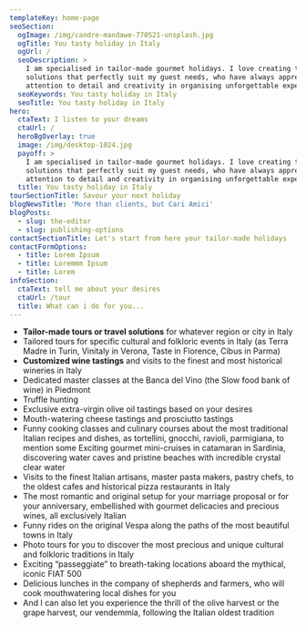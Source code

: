 ```yaml
---
templateKey: home-page
seoSection:
  ogImage: /img/candre-mandawe-770521-unsplash.jpg
  ogTitle: You tasty holiday in Italy
  ogUrl: /
  seoDescription: >
    I am specialised in tailor-made gourmet holidays. I love creating travel
    solutions that perfectly suit my guest needs, who have always appreciated my
    attention to detail and creativity in organising unforgettable experiences.
  seoKeywords: You tasty holiday in Italy
  seoTitle: You tasty holiday in Italy
hero:
  ctaText: I listen to your dreams
  ctaUrl: /
  heroBgOverlay: true
  image: /img/desktop-1024.jpg
  payoff: >
    I am specialised in tailor-made gourmet holidays. I love creating travel
    solutions that perfectly suit my guest needs, who have always appreciated my
    attention to detail and creativity in organising unforgettable experiences.
  title: You tasty holiday in Italy
tourSectionTitle: Savour your next holiday
blogNewsTitle: 'More than clients, but Cari Amici'
blogPosts:
  - slug: the-editor
  - slug: publishing-options
contactSectionTitle: Let's start from here your tailor-made holidays
contactFormOptions:
  - title: Lorem Ipsum
  - title: Loremmm Ipsum
  - title: Lorem
infoSection:
  ctaText: tell me about your desires
  ctaUrl: /tour
  title: What can i do for you...
---
```

* **Tailor-made tours or travel solutions** for whatever region or city in Italy
* Tailored tours for specific cultural and folkloric events in Italy (as Terra Madre in Turin, Vinitaly in Verona, Taste in Florence, Cibus in Parma)
* **Customized wine tastings** and visits to the finest and most historical wineries in Italy
* Dedicated master classes at the Banca del Vino (the Slow food bank of wine) in Piedmont
* Truffle hunting
* Exclusive extra-virgin olive oil tastings based on your desires
* Mouth-watering cheese tastings and prosciutto tastings
* Funny cooking classes and culinary courses about the most traditional Italian recipes and dishes, as tortellini, gnocchi, ravioli, parmigiana, to mention some Exciting gourmet mini-cruises in catamaran in Sardinia, discovering water caves and pristine beaches with incredible crystal clear water
* Visits to the finest Italian artisans, master pasta makers, pastry chefs, to the oldest cafes and historical pizza restaurants in Italy
* The most romantic and original setup for your marriage proposal or for your anniversary, embellished with gourmet delicacies and precious wines, all exclusively Italian
* Funny rides on the original Vespa along the paths of the most beautiful towns in Italy
* Photo tours for you to discover the most precious and unique cultural and folkloric traditions in Italy
* Exciting “passeggiate” to breath-taking locations aboard the mythical, iconic FIAT 500
* Delicious lunches in the company of shepherds and farmers, who will cook mouthwatering local dishes for you
* And I can also let you experience the thrill of the olive harvest or the grape harvest, our vendemmia, following the Italian oldest tradition
